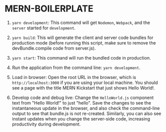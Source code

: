 # MERN-BOILERPLATE

1. `yarn development`: This command will get `Nodemon`, `Webpack`, and the `server` started for `development`.
2. `yarn build`: This will generate the client and server code bundles for production mode (before running this script, make sure to           remove the devBundle.compile code from server.js).
3. `yarn start`: This command will run the bundled code in production.



1. Run the application from the command line: `yarn development`.
2. Load in browser: Open the root URL in the browser, which is `http://localhost:3000` if you are using your local machine. You should see a page with the title MERN Kickstart that just shows Hello World!.
3. Develop code and debug live: Change the `HelloWorld.js` component text from "Hello World!" to just "hello". 
   Save the changes to see the instantaneous update in the browser, and also check the command-line output to see that bundle.js is not re-created. Similarly, you can also see instant updates when you change the server-side code, increasing productivity during development.
